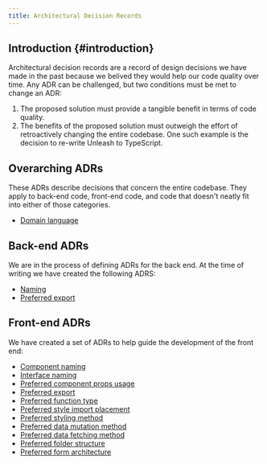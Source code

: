 ```yaml
---
title: Architectural Decision Records
---
```


## Introduction {#introduction}

Architectural decision records are a record of design decisions we have made in the past because we belived they would help our code quality over time. Any ADR can be challenged, but two conditions must be met to change an ADR: 
1. The proposed solution must provide a tangible benefit in terms of code quality.
2. The benefits of the proposed solution must outweigh the effort of retroactively changing the entire codebase. 
One such example is the decision to re-write Unleash to TypeScript.

## Overarching ADRs

These ADRs describe decisions that concern the entire codebase. They apply to back-end code, front-end code, and code that doesn't neatly fit into either of those categories.

* [Domain language](./general/ADR/domain-language.md)

## Back-end ADRs

We are in the process of defining ADRs for the back end. At the time of writing we have created the following ADRS:

* [Naming](./backend/ADR/naming.md)
* [Preferred export](./backend/ADR/preferred-export.md)

## Front-end ADRs

We have created a set of ADRs to help guide the development of the front end:

* [Component naming](./frontend/ADR/component-naming.md)
* [Interface naming](./frontend/ADR/interface-naming.md)
* [Preferred component props usage](./frontend/ADR/preferred-component-props-usage.md)
* [Preferred export](./frontend/ADR/preferred-export.md)
* [Preferred function type](./frontend/ADR/preferred-function-type.md)
* [Preferred style import placement](./frontend/ADR/preferred-styles-import-placement.md)
* [Preferred styling method](./frontend/ADR/preferred-styling-method.md)
* [Preferred data mutation method](./frontend/ADR/preferred-data-mutation-method.md)
* [Preferred data fetching method](./frontend/ADR/preferred-data-fetching-method.md)
* [Preferred folder structure](./frontend/ADR/preferred-folder-structure.md)
* [Preferred form architecture](./frontend/ADR/preferred-form-architecture.md)